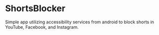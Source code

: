 # ShortsBlocker
Simple app utilizing accessibility services from android to block shorts in YouTube, Facebook, and Instagram.
